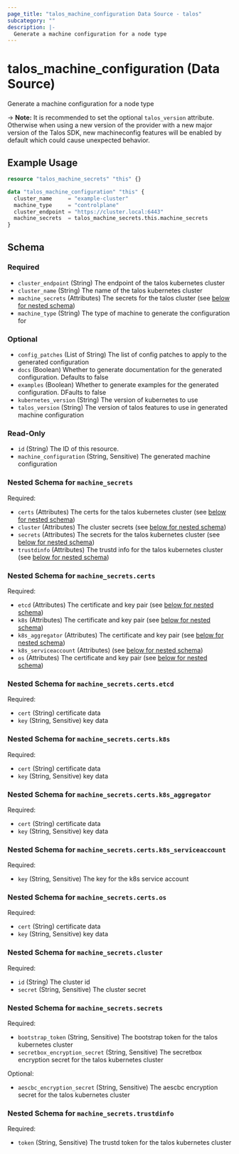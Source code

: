 ```yaml
---
page_title: "talos_machine_configuration Data Source - talos"
subcategory: ""
description: |-
  Generate a machine configuration for a node type
---
```


# talos_machine_configuration (Data Source)

Generate a machine configuration for a node type

-> **Note:** It is recommended to set the optional `talos_version` attribute. Otherwise when using a new version of the provider with a new major version of the Talos SDK, new machineconfig features will be enabled by default which could cause unexpected behavior.

## Example Usage

```terraform
resource "talos_machine_secrets" "this" {}

data "talos_machine_configuration" "this" {
  cluster_name     = "example-cluster"
  machine_type     = "controlplane"
  cluster_endpoint = "https://cluster.local:6443"
  machine_secrets  = talos_machine_secrets.this.machine_secrets
}
```
<!-- schema generated by tfplugindocs -->
## Schema

### Required

- `cluster_endpoint` (String) The endpoint of the talos kubernetes cluster
- `cluster_name` (String) The name of the talos kubernetes cluster
- `machine_secrets` (Attributes) The secrets for the talos cluster (see [below for nested schema](#nestedatt--machine_secrets))
- `machine_type` (String) The type of machine to generate the configuration for

### Optional

- `config_patches` (List of String) The list of config patches to apply to the generated configuration
- `docs` (Boolean) Whether to generate documentation for the generated configuration. Defaults to false
- `examples` (Boolean) Whether to generate examples for the generated configuration. DFaults to false
- `kubernetes_version` (String) The version of kubernetes to use
- `talos_version` (String) The version of talos features to use in generated machine configuration

### Read-Only

- `id` (String) The ID of this resource.
- `machine_configuration` (String, Sensitive) The generated machine configuration

<a id="nestedatt--machine_secrets"></a>
### Nested Schema for `machine_secrets`

Required:

- `certs` (Attributes) The certs for the talos kubernetes cluster (see [below for nested schema](#nestedatt--machine_secrets--certs))
- `cluster` (Attributes) The cluster secrets (see [below for nested schema](#nestedatt--machine_secrets--cluster))
- `secrets` (Attributes) The secrets for the talos kubernetes cluster (see [below for nested schema](#nestedatt--machine_secrets--secrets))
- `trustdinfo` (Attributes) The trustd info for the talos kubernetes cluster (see [below for nested schema](#nestedatt--machine_secrets--trustdinfo))

<a id="nestedatt--machine_secrets--certs"></a>
### Nested Schema for `machine_secrets.certs`

Required:

- `etcd` (Attributes) The certificate and key pair (see [below for nested schema](#nestedatt--machine_secrets--certs--etcd))
- `k8s` (Attributes) The certificate and key pair (see [below for nested schema](#nestedatt--machine_secrets--certs--k8s))
- `k8s_aggregator` (Attributes) The certificate and key pair (see [below for nested schema](#nestedatt--machine_secrets--certs--k8s_aggregator))
- `k8s_serviceaccount` (Attributes) (see [below for nested schema](#nestedatt--machine_secrets--certs--k8s_serviceaccount))
- `os` (Attributes) The certificate and key pair (see [below for nested schema](#nestedatt--machine_secrets--certs--os))

<a id="nestedatt--machine_secrets--certs--etcd"></a>
### Nested Schema for `machine_secrets.certs.etcd`

Required:

- `cert` (String) certificate data
- `key` (String, Sensitive) key data


<a id="nestedatt--machine_secrets--certs--k8s"></a>
### Nested Schema for `machine_secrets.certs.k8s`

Required:

- `cert` (String) certificate data
- `key` (String, Sensitive) key data


<a id="nestedatt--machine_secrets--certs--k8s_aggregator"></a>
### Nested Schema for `machine_secrets.certs.k8s_aggregator`

Required:

- `cert` (String) certificate data
- `key` (String, Sensitive) key data


<a id="nestedatt--machine_secrets--certs--k8s_serviceaccount"></a>
### Nested Schema for `machine_secrets.certs.k8s_serviceaccount`

Required:

- `key` (String, Sensitive) The key for the k8s service account


<a id="nestedatt--machine_secrets--certs--os"></a>
### Nested Schema for `machine_secrets.certs.os`

Required:

- `cert` (String) certificate data
- `key` (String, Sensitive) key data



<a id="nestedatt--machine_secrets--cluster"></a>
### Nested Schema for `machine_secrets.cluster`

Required:

- `id` (String) The cluster id
- `secret` (String, Sensitive) The cluster secret


<a id="nestedatt--machine_secrets--secrets"></a>
### Nested Schema for `machine_secrets.secrets`

Required:

- `bootstrap_token` (String, Sensitive) The bootstrap token for the talos kubernetes cluster
- `secretbox_encryption_secret` (String, Sensitive) The secretbox encryption secret for the talos kubernetes cluster

Optional:

- `aescbc_encryption_secret` (String, Sensitive) The aescbc encryption secret for the talos kubernetes cluster


<a id="nestedatt--machine_secrets--trustdinfo"></a>
### Nested Schema for `machine_secrets.trustdinfo`

Required:

- `token` (String, Sensitive) The trustd token for the talos kubernetes cluster
